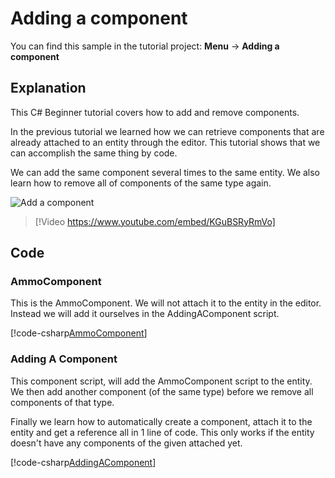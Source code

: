 # Adding a component
You can find this sample in the tutorial project: **Menu** &rarr; **Adding a component**

## Explanation
This C# Beginner tutorial covers how to add and remove components.

In the previous tutorial we learned how we can retrieve components that are already attached to an entity through the editor. This tutorial shows that we can accomplish the same thing by code.

We can add the same component several times to the same entity. We also learn how to remove all of components of the same type again.

![Add a component](media/adding-a-component.webp)


> [!Video https://www.youtube.com/embed/KGuBSRyRmVo]

## Code
### AmmoComponent
This is the AmmoComponent. We will not attach it to the entity in the editor. Instead we will add it ourselves in the AddingAComponent script.

[!code-csharp[AmmoComponent](../../../../stride/samples/Tutorials/CSharpBeginner/CSharpBeginner/CSharpBeginner.Game/Code/AmmoComponent.cs)]

### Adding A Component
This component script, will add the AmmoComponent script to the entity. We then add another component (of the same type) before we remove all components of that type.

Finally we learn how to automatically create a component, attach it to the entity and get a reference all in 1 line of code. This only works if the entity doesn't have any components of the given attached yet.

[!code-csharp[AddingAComponent](../../../../stride/samples/Tutorials/CSharpBeginner/CSharpBeginner/CSharpBeginner.Game/Code/AddingAComponentDemo.cs)]
